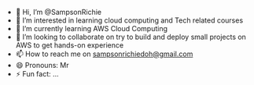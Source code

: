 - 👋 Hi, I’m @SampsonRichie
- 👀 I’m interested in learning cloud computing and Tech related courses
- 🌱 I’m currently learning AWS Cloud Computing
- 💞️ I’m looking to collaborate on try to build and deploy small projects on AWS to get hands-on experience 
- 📫 How to reach me on sampsonrichiedoh@gmail.com
- 😄 Pronouns: Mr
- ⚡ Fun fact: ...

<!---
SampsonRichie/SampsonRichie is a ✨ special ✨ repository because its `README.md` (this file) appears on your GitHub profile.
You can click the Preview link to take a look at your changes.
--->
